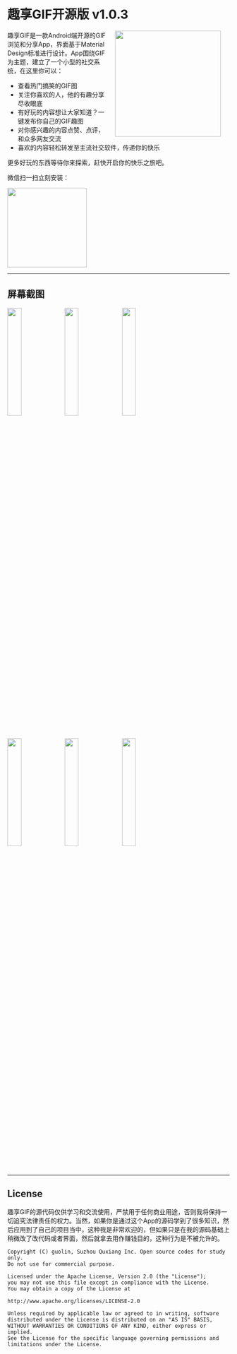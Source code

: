 # 趣享GIF开源版 v1.0.3

<img src="screenshots/giffun_demo.gif" width="240" align="right" hspace="20">

趣享GIF是一款Android端开源的GIF浏览和分享App，界面基于Material Design标准进行设计。App围绕GIF为主题，建立了一个小型的社交系统，在这里你可以：

 * 查看热门搞笑的GIF图
 * 关注你喜欢的人，他的有趣分享尽收眼底
 * 有好玩的内容想让大家知道？一键发布你自己的GIF趣图
 * 对你感兴趣的内容点赞、点评，和众多网友交流
 * 喜欢的内容轻松转发至主流社交软件，传递你的快乐

更多好玩的东西等待你来探索，赶快开启你的快乐之旅吧。

微信扫一扫立刻安装：

<img src="screenshots/install_qrcode.png" width="180">

---

## 屏幕截图

<img src="screenshots/screenshot1.gif" width="25%" />
<img src="screenshots/screenshot2.gif" width="25%" />
<img src="screenshots/screenshot3.gif" width="25%" />
<img src="screenshots/screenshot4.png" width="25%" />
<img src="screenshots/screenshot5.png" width="25%" />
<img src="screenshots/screenshot6.png" width="25%" />

---

## License

趣享GIF的源代码仅供学习和交流使用，严禁用于任何商业用途，否则我将保持一切追究法律责任的权力。当然，如果你是通过这个App的源码学到了很多知识，然后应用到了自己的项目当中，这种我是非常欢迎的，但如果只是在我的源码基础上稍微改了改代码或者界面，然后就拿去用作赚钱目的，这种行为是不被允许的。

```
Copyright (C) guolin, Suzhou Quxiang Inc. Open source codes for study only.
Do not use for commercial purpose.

Licensed under the Apache License, Version 2.0 (the "License");
you may not use this file except in compliance with the License.
You may obtain a copy of the License at

http://www.apache.org/licenses/LICENSE-2.0

Unless required by applicable law or agreed to in writing, software
distributed under the License is distributed on an "AS IS" BASIS,
WITHOUT WARRANTIES OR CONDITIONS OF ANY KIND, either express or implied.
See the License for the specific language governing permissions and
limitations under the License.
```
